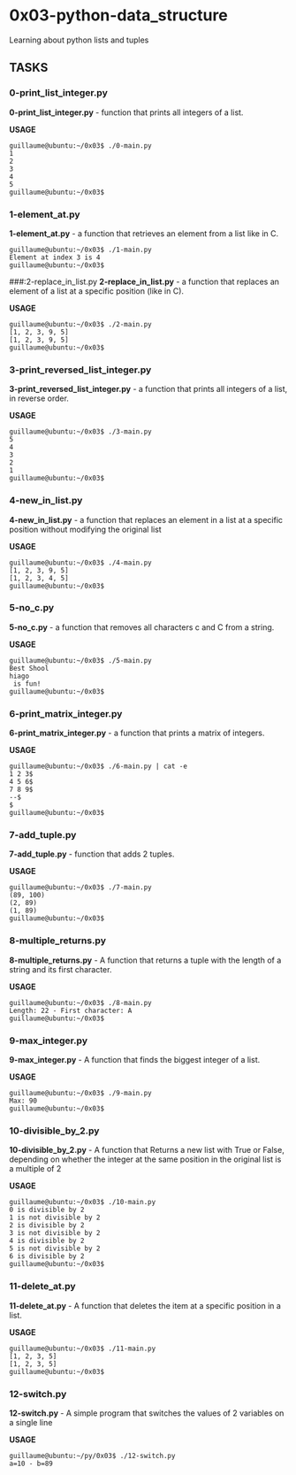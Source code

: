# 0x03-python-data_structure

Learning about python lists and tuples

## TASKS

### 0-print_list_integer.py

**0-print_list_integer.py** - function that prints all integers of a list.

**USAGE**
```
guillaume@ubuntu:~/0x03$ ./0-main.py
1
2
3
4
5
guillaume@ubuntu:~/0x03$
```

### 1-element_at.py
**1-element_at.py** - a function that retrieves an element from a list like in C.

```
guillaume@ubuntu:~/0x03$ ./1-main.py
Element at index 3 is 4
guillaume@ubuntu:~/0x03$
```


###:2-replace_in_list.py
**2-replace_in_list.py** - a function that replaces an element of a list at a specific position (like in C).

**USAGE**
```
guillaume@ubuntu:~/0x03$ ./2-main.py
[1, 2, 3, 9, 5]
[1, 2, 3, 9, 5]
guillaume@ubuntu:~/0x03$
```

### 3-print_reversed_list_integer.py
**3-print_reversed_list_integer.py** -  a function that prints all integers of a list, in reverse order.

**USAGE**
```
guillaume@ubuntu:~/0x03$ ./3-main.py
5
4
3
2
1
guillaume@ubuntu:~/0x03$
```

### 4-new_in_list.py

**4-new_in_list.py** -  a function that replaces an element in a list at a specific position without modifying the original list

**USAGE**
```
guillaume@ubuntu:~/0x03$ ./4-main.py
[1, 2, 3, 9, 5]
[1, 2, 3, 4, 5]
guillaume@ubuntu:~/0x03$
```

### 5-no_c.py

**5-no_c.py** - a function that removes all characters c and C from a string.

**USAGE**
```
guillaume@ubuntu:~/0x03$ ./5-main.py
Best Shool
hiago
 is fun!
guillaume@ubuntu:~/0x03$ 
```

### 6-print_matrix_integer.py

**6-print_matrix_integer.py** -  a function that prints a matrix of integers.

**USAGE**

```
guillaume@ubuntu:~/0x03$ ./6-main.py | cat -e
1 2 3$
4 5 6$
7 8 9$
--$
$
guillaume@ubuntu:~/0x03$ 
```

### 7-add_tuple.py

**7-add_tuple.py** - function that adds 2 tuples.

**USAGE**
```
guillaume@ubuntu:~/0x03$ ./7-main.py
(89, 100)
(2, 89)
(1, 89)
guillaume@ubuntu:~/0x03$
```

### 8-multiple_returns.py

**8-multiple_returns.py** - A function that returns a tuple with the length of a string and its first character.

**USAGE**

```
guillaume@ubuntu:~/0x03$ ./8-main.py
Length: 22 - First character: A
guillaume@ubuntu:~/0x03$
```

### 9-max_integer.py

**9-max_integer.py** - A function that finds the biggest integer of a list.

**USAGE**

```
guillaume@ubuntu:~/0x03$ ./9-main.py
Max: 90
guillaume@ubuntu:~/0x03$
```

### 10-divisible_by_2.py

**10-divisible_by_2.py** - A function that Returns a new list with True or False, depending on whether the integer at the same position in the original list is a multiple of 2

**USAGE**
```
guillaume@ubuntu:~/0x03$ ./10-main.py
0 is divisible by 2
1 is not divisible by 2
2 is divisible by 2
3 is not divisible by 2
4 is divisible by 2
5 is not divisible by 2
6 is divisible by 2
guillaume@ubuntu:~/0x03$
```


### 11-delete_at.py

**11-delete_at.py** - A function that deletes the item at a specific position in a list.


**USAGE**
```
guillaume@ubuntu:~/0x03$ ./11-main.py
[1, 2, 3, 5]
[1, 2, 3, 5]
guillaume@ubuntu:~/0x03$
```

### 12-switch.py

**12-switch.py** - A simple program that switches the values of 2 variables on a single line

**USAGE**
```
guillaume@ubuntu:~/py/0x03$ ./12-switch.py
a=10 - b=89
```
